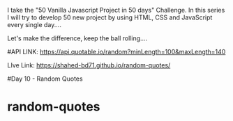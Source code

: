 I take the "50 Vanilla Javascript Project in 50 days" Challenge. In this series I will try to develop 50 new project by using HTML, CSS and JavaScript every single day....

Let's make the difference, keep the ball rolling....

#API LINK: https://api.quotable.io/random?minLength=100&maxLength=140

LIve Link: https://shahed-bd71.github.io/random-quotes/

#Day 10 - Random Quotes

# random-quotes
